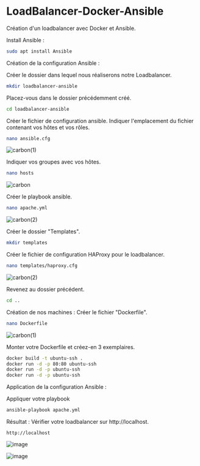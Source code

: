 # LoadBalancer-Docker-Ansible
Création d'un loadbalancer avec Docker et Ansible.

Install Ansible :
```bash
sudo apt install Ansible
```

Création de la configuration Ansible :

Créer le dossier dans lequel nous réaliserons notre Loadbalancer.
```bash
mkdir loadbalancer-ansible
```

Placez-vous dans le dossier précédemment créé.
```bash
cd loadbalancer-ansible
```

Créer le fichier de configuration ansible.
Indiquer l'emplacement du fichier contenant vos hôtes et vos rôles.
```bash
nano ansible.cfg
```

![carbon(1)](https://github.com/WolfAnto/LoadBalancer-Docker-Ansible/assets/73076854/ad1bc7b3-f20e-481a-a54e-d544902b2e63)

Indiquer vos groupes avec vos hôtes.
```bash
nano hosts
```

![carbon](https://github.com/WolfAnto/LoadBalancer-Docker-Ansible/assets/73076854/cb534ae9-4a26-49cc-8c4f-7d480fdfb07d)

Créer le playbook ansible.
```bash
nano apache.yml
```

![carbon(2)](https://github.com/WolfAnto/LoadBalancer-Docker-Ansible/assets/73076854/d26cc89b-d257-4d64-bbde-e8231fa7f8b3)

Créer le dossier "Templates".
```bash
mkdir templates
```

Créer le fichier de configuration HAProxy pour le loadbalancer.
```bash
nano templates/haproxy.cfg
```

![carbon(2)](https://github.com/WolfAnto/LoadBalancer-Docker-Ansible/assets/73076854/a8a104ca-5be9-4b38-b132-5124e6362fe9)

Revenez au dossier précédent.
```bash
cd ..
```

Création de nos machines :
Créer le fichier "Dockerfile".
```bash
nano Dockerfile
```

![carbon(1)](https://github.com/WolfAnto/LoadBalancer-Docker-Ansible/assets/73076854/0df6d55f-edd6-4d67-a200-5b2986840b28)

Monter votre Dockerfile et créez-en 3 exemplaires.
```bash
docker build -t ubuntu-ssh .
docker run -d -p 80:80 ubuntu-ssh
docker run -d -p ubuntu-ssh
docker run -d -p ubuntu-ssh
```

Application de la configuration Ansible :

Appliquer votre playbook
```bash
ansible-playbook apache.yml
```

Résultat :
Vérifier votre loadbalancer sur http://localhost.
```http
http://localhost
```
![image](https://github.com/WolfAnto/LoadBalancer-Docker-Ansible/assets/73076854/df901b12-6857-4798-bd29-a219524711af)

![image](https://github.com/WolfAnto/LoadBalancer-Docker-Ansible/assets/73076854/7c73de4e-1770-4fcf-a534-9a726cc1e026)

